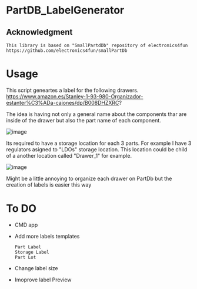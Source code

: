 # PartDB_LabelGenerator
 
## Acknowledgment
    
    This library is based on "SmallPartdDb" repository of electronics4fun 
    https://github.com/electronics4fun/smallPartDb
    
# Usage

This script geneartes a label for the following drawers. 
https://www.amazon.es/Stanley-1-93-980-Organizador-estanter%C3%ADa-cajones/dp/B008DHZXRC?

The idea is having not only a general name about the components thar are inside of the drawer but also the part name of each component.

   ![image](https://github.com/user-attachments/assets/ae0be6b7-3961-4391-98ee-4140bb0079b5)

Its required to have a storage location for each 3 parts. For example  I have 3 regulators asigned to  "LDOs" storage location.
This location could be child of a another location called "Drawer_1" for example. 


![image](https://github.com/user-attachments/assets/502648b0-5457-4c29-a34e-b4ffaa54dc85)


Might be a little annoying to organize  each drawer on PartDb but the creation of labels is easier this way

    
# To DO
 - CMD app
 - Add more labels templates
   
       Part Label
       Storage Label
       Part Lot
  
 - Change label size
 - Imoprove label Preview
   
